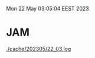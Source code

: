 Mon 22 May 03:05:04 EEST 2023
# JAM
<a href='./cache/202305/22_03.log'>./cache/202305/22_03.log</a>
